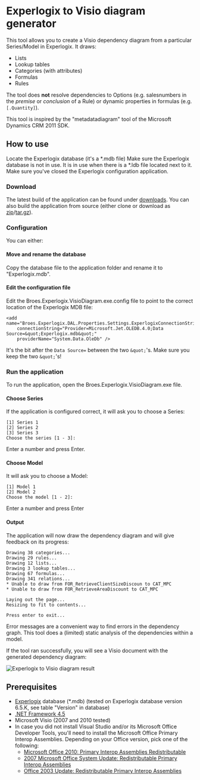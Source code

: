 # Experlogix to Visio diagram generator

This tool allows you to create a Visio dependency diagram from a particular Series/Model in Experlogix. It draws:

* Lists
* Lookup tables
* Categories (with attributes)
* Formulas
* Rules

The tool does **not** resolve dependencies to Options (e.g. salesnumbers in the *premise* or *conclusion* of a Rule) or dynamic properties in formulas (e.g. `[.Quantity]`).

This tool is inspired by the "metadatadiagram" tool of the Microsoft Dynamics CRM 2011 SDK.

## How to use

Locate the Experlogix database (it's a \*.mdb file) Make sure the Experlogix database is not in use. It is in use when there is a \*.ldb file located next to it. Make sure you've closed the Experlogix configuration application.

### Download

The latest build of the application can be found under [downloads](https://github.com/thijskuipers/ExperlogixVisioDiagram/downloads). You can also build the application from source (either clone or download as [zip](https://github.com/thijskuipers/ExperlogixVisioDiagram/zipball/master)/[tar.gz](https://github.com/thijskuipers/ExperlogixVisioDiagram/tarball/master)).

### Configuration

You can either:

#### Move and rename the database

Copy the database file to the application folder and rename it to "Experlogix.mdb".

#### Edit the configuration file

Edit the Broes.Experlogix.VisioDiagram.exe.config file to point to the correct location of the
Experlogix MDB file:

    <add name="Broes.Experlogix.DAL.Properties.Settings.ExperlogixConnectionString"
        connectionString="Provider=Microsoft.Jet.OLEDB.4.0;Data Source=&quot;Experlogix.mdb&quot;"
        providerName="System.Data.OleDb" />

It's the bit after the `Data Source=` between the two `&quot;`'s. Make sure you keep the two `&quot;`'s!

### Run the application

To run the application, open the Broes.Experlogix.VisioDiagram.exe file.

#### Choose Series

If the application is configured correct, it will ask you to choose a Series:

    [1] Series 1
    [2] Series 2
    [3] Series 3
    Choose the series [1 - 3]: 

Enter a number and press Enter.

#### Choose Model

It will ask you to choose a Model:

    [1] Model 1
    [2] Model 2
    Choose the model [1 - 2]: 

Enter a number and press Enter

#### Output

The application will now draw the dependency diagram and will give feedback on its progress:

    Drawing 38 categories...
    Drawing 29 rules...
    Drawing 12 lists...
    Drawing 3 lookup tables...
    Drawing 67 formulas...
    Drawing 341 relations...
    * Unable to draw from FOR_RetrieveClientSizeDiscoun to CAT_MPC
    * Unable to draw from FOR_RetrieveAreaDiscount to CAT_MPC
    
    Laying out the page...
    Resizing to fit to contents...
    
    Press enter to exit...

Error messages are a convenient way to find errors in the dependency graph. This tool does a (limited) static analysis of the dependencies within a model.

If the tool ran successfully, you will see a Visio document with the generated dependency diagram:

![Experlogix to Visio diagram result](http://www.broes.nl/wp-content/uploads/2012/10/ExperlogixVisioDiagram-result.png)

## Prerequisites

* [Experlogix](http://experlogix.com/) database (*.mdb) (tested on Experlogix database version 6.5.K, see table "Version" in database)
* [.NET Framework 4.5](http://www.microsoft.com/en-us/download/details.aspx?id=30653)
* Microsoft Visio (2007 and 2010 tested)
* In case you did not install Visual Studio and/or its Microsoft Office Developer Tools, you'll need to install the Microsoft Office Primary Interop Assemblies. Depending on your Office version, pick one of the following:
  * [Microsoft Office 2010: Primary Interop Assemblies Redistributable](http://www.microsoft.com/en-us/download/details.aspx?id=3508)
  * [2007 Microsoft Office System Update: Redistributable Primary Interop Assemblies](http://www.microsoft.com/en-us/download/details.aspx?id=18346)
  * [Office 2003 Update: Redistributable Primary Interop Assemblies](http://www.microsoft.com/en-us/download/details.aspx?id=20923)
